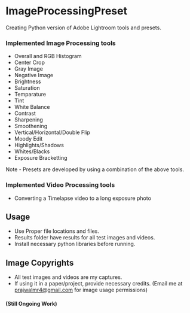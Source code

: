# ImageProcessingPreset 
Creating Python version of Adobe Lightroom tools and presets.

### Implemented Image Processing tools

- Overall and RGB Histogram
- Center Crop
- Gray Image
- Negative Image
- Brightness
- Saturation
- Temparature
- Tint
- White Balance
- Contrast
- Sharpening
- Smoothening
- Vertical/Horizontal/Double Flip
- Moody Edit
- Highlights/Shadows
- Whites/Blacks
- Exposure Bracketting

Note - Presets are developed by using a combination of the above tools.

### Implemented Video Processing tools  

- Converting a Timelapse video to a long exposure photo

## Usage
- Use Proper file locations and files.
- Results folder have results for all test images and videos.
- Install necessary python libraries before running.

## Image Copyrights
- All test images and videos are my captures. 
- If using it in a paper/project, provide necessary credits. (Email me at prajwalmr4@gmail.com for image usage permissions)

#### (Still Ongoing Work)
